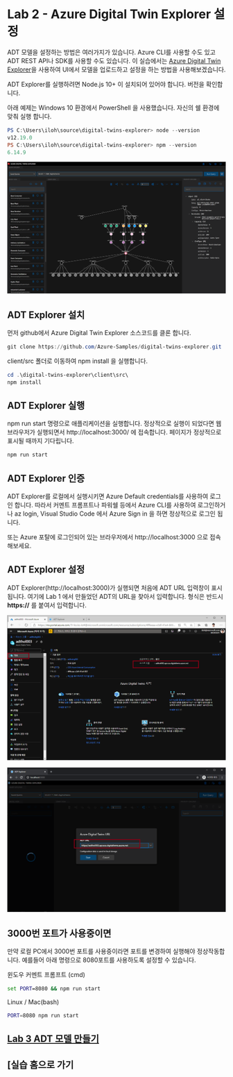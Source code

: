 # Lab 2 - Azure Digital Twin Explorer 설정

ADT 모델을 설정하는 방법은 여러가지가 있습니다. Azure CLI를 사용할 수도 있고 ADT REST API나 SDK를 사용할 수도 있습니다. 이 실습에서는 [Azure Digital Twin Explorer](https://github.com/Azure-Samples/digital-twins-explorer/tree/master/)을 사용하여 UI에서 모델을 업로드하고 설정을 하는 방법을 사용해보겠습니다. 

ADT Explorer를 실행하려면 Node.js 10+ 이 설치되어 있어야 합니다. 버전을 확인합니다. 

아래 예제는 Windows 10 환경에서 PowerShell 을 사용했습니다. 자신의 쉘 환경에 맞춰 실행 합니다.

``` powershell
PS C:\Users\iloh\source\digital-twins-explorer> node --version
v12.19.0
PS C:\Users\iloh\source\digital-twins-explorer> npm --version
6.14.9
```

![ADT Explorer](images/adt-explorer.png)

## ADT Explorer 설치 

먼저 github에서 Azure Digital Twin Explorer 소스코드를 클론 합니다. 

``` powershell
git clone https://github.com/Azure-Samples/digital-twins-explorer.git
```

client/src 폴더로 이동하여 npm install 을 실행합니다. 

``` powershell
cd .\digital-twins-explorer\client\src\
npm install
```

## ADT Explorer 실행

npm run start 명령으로 애플리케이션을 실행합니다. 정상적으로 실행이 되었다면 웹 브라우저가 실행되면서 http://localhost:3000/ 에 접속합니다. 페이지가 정상적으로 표시될 때까지 기다립니다.

``` bash
npm run start
```

## ADT Explorer 인증 

ADT Explorer를 로컬에서 실행시키면 Azure Default credentials를 사용하여 로그인 합니다. 따라서 커멘트 프롬프트나 파워쉘 등에서 Azure CLI를 사용하여 로그인하거나 az login, Visual Studio Code 에서 Azure Sign in 을 하면 정상적으로 로그인 됩니다. 

또는 Azure 포탈에 로그인되어 있는 브라우저에서 http://localhost:3000 으로 접속해보세요.

## ADT Explorer 설정 

ADT Explorer(http://localhost:3000)가 실행되면 처음에 ADT URL 입력창이 표시됩니다. 여기에 Lab 1 에서 만들었던 ADT의 URL을 찾아서 입력합니다. 형식은 반드시 **https://** 를 붙여서 입력합니다. 

![ADT URL](images/adt-explorer-setup2.png)

![ADT URL](images/adt-explorer-setup.png)

## 3000번 포트가 사용중이면 

만약 로컬 PC에서 3000번 포트를 사용중이라면 포트를 변경하여 실행해야 정상작동합니다. 예를들어 아래 명령으로 8080포트를 사용하도록 설정할 수 있습니다. 

윈도우 커멘트 프롬프트 (cmd)
``` cmd
set PORT=8080 && npm run start
```

Linux / Mac(bash)
``` bash
PORT=8080 npm run start
```

## [Lab 3 ADT 모델 만들기](lab3-adt-model.md)

## [실습 홈으로 가기